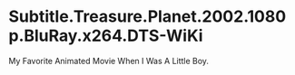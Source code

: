 # Subtitle.Treasure.Planet.2002.1080p.BluRay.x264.DTS-WiKi
My Favorite Animated Movie When I Was A Little Boy.
